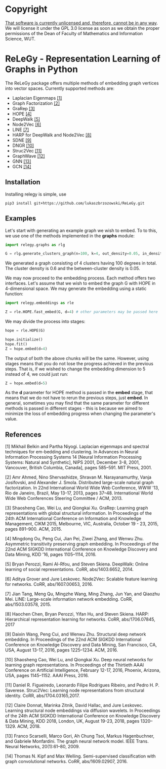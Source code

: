 # Copyright

<ins>That software is currently unlicensed and, therefore, cannot be in any way</ins>. We will license it under the GPL 3.0 license as soon as we obtain the proper permissions of the Dean of Faculty of Mathematics and Information Science, WUT.


# ReLeGy - Representation Learning of Graphs in Python
The ReLeGy package offers multiple methods of embedding graph vertices into vector spaces. Currently supported methods are:
* Laplacian Eigenmaps [[1]](#1)
* Graph Factorization [[2]](#2)
* GraRep [[3]](#3)
* HOPE [[4]](#4)
* DeepWalk [[5]](#5)
* Node2Vec [[6]](#6)
* LINE [[7]](#7)
* HARP for DeepWalk and Node2Vec [[8]](#8)
* SDNE [[9]](#9)
* DNGR [[10]](#10)
* Struc2Vec [[11]](#11)
* GraphWave [[12]](#12)
* GNN [[13]](#13)
* GCN [[14]](#14)

## Installation

Installing relegy is simple, use 

```
pip3 install git+https://github.com/lukaszbrzozowski/ReLeGy.git
```

## Examples

Let's start with generating an example graph we wish to embed. To to this, we use one of the methods implemented in the **graphs** module:
```python
import relegy.graphs as rlg

G = rlg.generate_clusters_graph(n=100, k=4, out_density=0.05, in_density=0.6)
```

We generated a graph consisting of 4 clusters having 100 degrees in total. The cluster density is 0.6 and the between-cluster density is 0.05.

We may now proceed to the embedding process. Each method offers two interfaces. Let's assume that we wish to embed the graph G with HOPE in 4-dimensional space. We may generate the embedding using a static function:
```python
import relegy.embeddings as rle

Z = rle.HOPE.fast_embed(G, d=4) # other parameters may be passed here
```
We may divide the process into stages:
```python
hope = rle.HOPE(G)

hope.initialize()
hope.fit()
Z = hope.embed(d=4)

```
The output of both the above chunks will be the same. However, using stages means that you do not lose the progress achieved in the previous steps. That is, if we wished to change the embedding dimension to 5 instead of 4, we could just run:
```python
Z = hope.embed(d=5)
```
As the __d__ parameter for HOPE method is passed in the **embed** stage, that means that we do not have to rerun the previous steps, just **embed**. In general, sometimes you may find that the same parameter for different methods is passed in different stages - this is because we aimed to minimize the loss of embedding progress when changing the parameter's value.

## References
<a id="1">[1]</a> 
Mikhail Belkin and Partha Niyogi. Laplacian eigenmaps and spectral techniques for em-bedding and clustering. In Advances in Neural Information Processing Systems 14 \[Neural Information Processing Systems: Natural and Synthetic\], NIPS 2001, December 3-8, 2001, Vancouver, British Columbia, Canada], pages 585–591. MIT Press, 2001.

<a id="2">[2]</a> 
Amr Ahmed, Nino Shervashidze, Shravan M. Narayanamurthy, Vanja Josifovski, and Alexander J. Smola. Distributed large-scale natural graph factorization. In 22nd International World Wide Web Conference, WWW ’13, Rio de Janeiro, Brazil, May 13-17, 2013, pages 37–48. International World Wide Web Conferences Steering Committee / ACM, 2013.

<a id="3">[3]</a> 
Shaosheng Cao, Wei Lu, and Qiongkai Xu. GraRep: Learning graph representations with global structural information. In Proceedings of the 24th ACM International Conference on Information and Knowledge Management, CIKM 2015, Melbourne, VIC, Australia, October 19 - 23, 2015, pages 891–900. ACM, 2015.

<a id="4">[4]</a> 
Mingdong Ou, Peng Cui, Jian Pei, Ziwei Zhang, and Wenwu Zhu. Asymmetric transitivity preserving graph embedding. In Proceedings of the 22nd ACM SIGKDD International Conference on Knowledge Discovery and Data Mining, KDD ’16, pages 1105–1114, 2016.

<a id="5">[5]</a> 
Bryan Perozzi, Rami Al-Rfou, and Steven Skiena. DeepWalk: Online learning of social representations. CoRR, abs/1403.6652, 2014.

<a id="6">[6]</a> 
Aditya Grover and Jure Leskovec. Node2Vec: Scalable feature learning for networks. CoRR, abs/1607.00653, 2016.

<a id="7">[7]</a> 
Jian Tang, Meng Qu, Mingzhe Wang, Ming Zhang, Jun Yan, and Qiaozhu Mei.  LINE: Large-scale information network embedding. CoRR, abs/1503.03578, 2015.

<a id="8">[8]</a> 
Haochen Chen, Bryan Perozzi, Yifan Hu, and Steven Skiena. HARP: Hierarchical representation learning for networks. CoRR, abs/1706.07845, 2017

<a id="9">[9]</a> 
Daixin Wang, Peng Cui, and Wenwu Zhu. Structural deep network embedding. In Proceedings of the 22nd ACM SIGKDD International Conference on Knowledge Discovery and Data Mining, San Francisco, CA, USA, August 13-17, 2016, pages 1225–1234. ACM, 2016.

<a id="10">[10]</a> 
Shaosheng Cao, Wei Lu, and Qiongkai Xu. Deep neural networks for learning graph representations. In Proceedings of the Thirtieth AAAI Conference on Artificial Intelligence, February 12-17, 2016, Phoenix, Arizona, USA, pages 1145–1152. AAAI Press, 2016.

<a id="11">[11]</a> 
Daniel R. Figueiredo, Leonardo Filipe Rodrigues Ribeiro, and Pedro H. P. Saverese. Struc2Vec: Learning node representations from structural identity. CoRR, abs/1704.03165,2017.

<a id="12">[12]</a> 
Claire Donnat, Marinka Zitnik, David Hallac, and Jure Leskovec. Learning structural node embeddings via diffusion wavelets. In Proceedings of the 24th ACM SIGKDD International Conference on Knowledge Discovery & Data Mining, KDD 2018, London, UK, August 19-23, 2018, pages 1320–1329. ACM, 2018.

<a id="13">[13]</a> 
Franco Scarselli, Marco Gori, Ah Chung Tsoi, Markus Hagenbuchner, and Gabriele Monfardini. The graph neural network model. IEEE Trans. Neural Networks, 20(1):61–80, 2009.

<a id="14">[14]</a> 
Thomas N. Kipf and Max Welling. Semi-supervised classification with graph convolutional networks. CoRR, abs/1609.02907, 2016.

